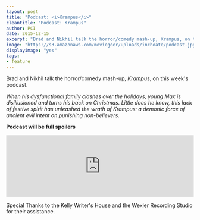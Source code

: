 ```yaml
---
layout: post
title: "Podcast: <i>Krampus</i>"
cleantitle: "Podcast: Krampus"
author: PCI
date: 2015-12-15
excerpt: "Brad and Nikhil talk the horror/comedy mash-up, Krampus, on this week's podcast."
image: "https://s3.amazonaws.com/moviegoer/uploads/inchoate/podcast.jpg"
displayimage: "yes"
tags: 
- feature
---
```


Brad and Nikhil talk the horror/comedy mash-up, *Krampus*, on this week's podcast.

*When his dysfunctional family clashes over the holidays, young Max is disillusioned and turns his back on Christmas. Little does he know, this lack of festive spirit has unleashed the wrath of Krampus: a demonic force of ancient evil intent on punishing non-believers.*

**Podcast will be full spoilers**

<iframe width="100%" height="166" scrolling="no" frameborder="no" src="https://w.soundcloud.com/player/?url=https%3A//api.soundcloud.com/tracks/237698650&amp;color=ff5500&amp;auto_play=false&amp;hide_related=false&amp;show_comments=true&amp;show_user=true&amp;show_reposts=false"></iframe>

Special Thanks to the Kelly Writer's House and the Wexler Recording Studio for their assistance.
